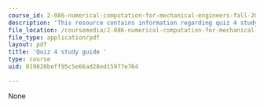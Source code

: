 ```yaml
---
course_id: 2-086-numerical-computation-for-mechanical-engineers-fall-2012
description: 'This resource contains information regarding quiz 4 study guide. '
file_location: /coursemedia/2-086-numerical-computation-for-mechanical-engineers-fall-2012/019820beff95c5e66ad28ed15977e764_MIT2_086F12_quiz4_samples.pdf
file_type: application/pdf
layout: pdf
title: 'Quiz 4 study guide '
type: course
uid: 019820beff95c5e66ad28ed15977e764

---
```

None